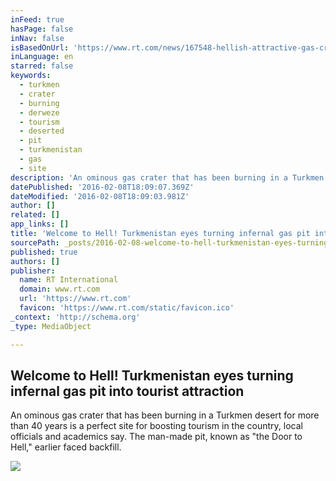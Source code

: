 ```yaml
---
inFeed: true
hasPage: false
inNav: false
isBasedOnUrl: 'https://www.rt.com/news/167548-hellish-attractive-gas-crater/'
inLanguage: en
starred: false
keywords:
  - turkmen
  - crater
  - burning
  - derweze
  - tourism
  - deserted
  - pit
  - turkmenistan
  - gas
  - site
description: 'An ominous gas crater that has been burning in a Turkmen desert for more than 40 years is a perfect site for boosting tourism in the country, local officials and academics say. The man-made pit, known as "the Door to Hell," earlier faced backfill.'
datePublished: '2016-02-08T18:09:07.369Z'
dateModified: '2016-02-08T18:09:03.981Z'
author: []
related: []
app_links: []
title: 'Welcome to Hell! Turkmenistan eyes turning infernal gas pit into tourist attraction'
sourcePath: _posts/2016-02-08-welcome-to-hell-turkmenistan-eyes-turning-infernal-gas-pit.md
published: true
authors: []
publisher:
  name: RT International
  domain: www.rt.com
  url: 'https://www.rt.com'
  favicon: 'https://www.rt.com/static/favicon.ico'
_context: 'http://schema.org'
_type: MediaObject

---
```

<article style=""><h1>Welcome to Hell! Turkmenistan eyes turning infernal gas pit into tourist attraction</h1><p>An ominous gas crater that has been burning in a Turkmen desert for more than 40 years is a perfect site for boosting tourism in the country, local officials and academics say. The man-made pit, known as "the Door to Hell," earlier faced backfill.</p><img src="https://s3-us-west-2.amazonaws.com/the-grid-img/p/82639505f00ffdc226ca8da32111b5f4f6ceb35a.jpg" /></article>